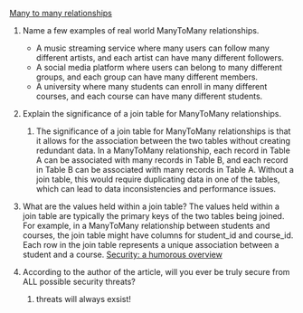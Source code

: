 [Many to many relationships](https://www.baeldung.com/hibernate-many-to-many)

1.  Name a few examples of real world ManyToMany relationships.
	 -   A music streaming service where many users can follow many different artists, and each artist can have many different followers.
	  -   A social media platform where users can belong to many different groups, and each group can have many different members.
	  -   A university where many students can enroll in many different courses, and each course can have many different students.
1.  Explain the significance of a join table for ManyToMany relationships.
	1.  The significance of a join table for ManyToMany relationships is that it allows for the association between the two tables without creating redundant data. In a ManyToMany relationship, each record in Table A can be associated with many records in Table B, and each record in Table B can be associated with many records in Table A. Without a join table, this would require duplicating data in one of the tables, which can lead to data inconsistencies and performance issues.
2.  What are the values held within a join table?
	The values held within a join table are typically the primary keys of the two tables being joined. For example, in a ManyToMany relationship between students and courses, the join table might have columns for student_id and course_id. Each row in the join table represents a unique association between a student and a course.
[Security: a humorous overview](http://scholar.harvard.edu/files/mickens/files/thisworldofours.pdf)

1.  According to the author of the article, will you ever be truly secure from ALL possible security threats?
	1. threats will always exsist!